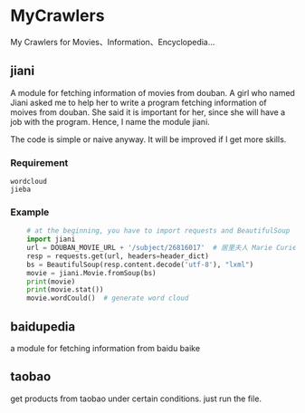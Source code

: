 # MyCrawlers
My Crawlers for Movies、Information、Encyclopedia...



## jiani

A module for fetching information of movies from douban.
A girl who named Jiani asked me to help her to write a program fetching information of moives from douban.
She said it is important for her, since she will have a job with the program. Hence, I name the module jiani.

The code is simple or naive anyway. It will be improved if I get more skills.


### Requirement

    wordcloud
    jieba
    

### Example
```python
    # at the beginning, you have to import requests and BeautifulSoup
    import jiani
    url = DOUBAN_MOVIE_URL + '/subject/26816017'  # 居里夫人 Marie Curie -> url ???
    resp = requests.get(url, headers=header_dict)
    bs = BeautifulSoup(resp.content.decode('utf-8'), "lxml")
    movie = jiani.Movie.fromSoup(bs)
    print(movie)
    print(movie.stat())
    movie.wordCould()  # generate word cloud
```

## baidupedia

a module for fetching information from baidu baike


## taobao

get products from taobao under certain conditions.
just run the file.
